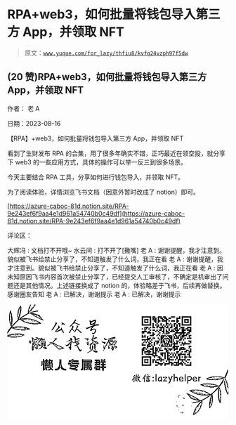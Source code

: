 # RPA+web3，如何批量将钱包导入第三方 App，并领取 NFT

> 原文：[`www.yuque.com/for_lazy/thfiu8/kvfq24vzph97f5dw`](https://www.yuque.com/for_lazy/thfiu8/kvfq24vzph97f5dw)



## (20 赞)RPA+web3，如何批量将钱包导入第三方 App，并领取 NFT 

作者： 老 A 

日期：2023-08-16 

【RPA】+web3，如何批量将钱包导入第三方 App，并领取 NFT 

看到了生财发布 RPA 的合集，用了很多年确实不错，正巧最近在领空投，就分享下 web3 的一些应用方式，具体的操作可以举一反三到很多场景。 

今天主要结合 RPA 工具，分享如何进行钱包导入，并领取 NFT。 

为了阅读体验，详情浏览飞书文档（因意外暂时改成了 notion）即可。 

[https://azure-caboc-81d.notion.site/RPA-9e243ef6f9aa4e1d961a54740b0c49df](https://azure-caboc-81d.notion.site/RPA-9e243ef6f9aa4e1d961a54740b0c49df) 

评论区： 

大辉冯 : 文档打不开哦~ 水云间 : 打不开了[撇嘴] 老 A : 谢谢提醒，我才注意到。貌似被飞书给禁止分享了，不知道触发了什么词，我正在看 老 A : 谢谢提醒，我才注意到。貌似被飞书给禁止分享了，不知道触发了什么词，我正在看 老 A : 因未知原因飞书内容首次被禁止分享了，已经提交人工审核了，不确定是机审出了问题还是其他情况。上述链接换成了 notion 的，体验略差于飞书，后续再做替换。感谢圈友告知 老 A : 已解决，谢谢提示 老 A : 已解决，谢谢提示 

![](img/894d30a529e7c37bcd3392323c99941c.png)  
